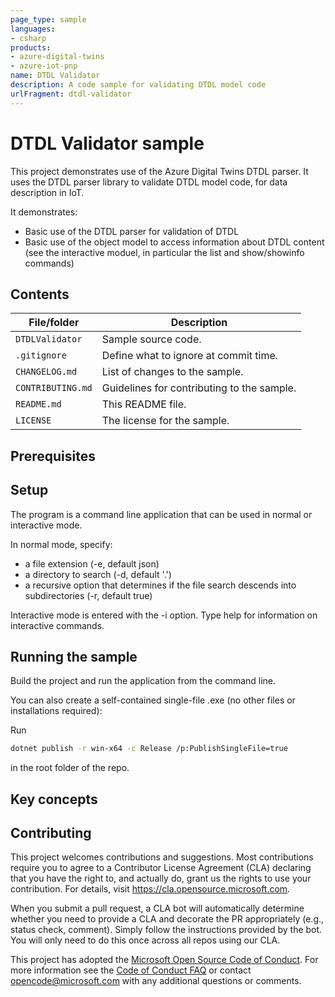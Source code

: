 ```yaml
---
page_type: sample
languages:
- csharp
products:
- azure-digital-twins
- azure-iot-pnp
name: DTDL Validator
description: A code sample for validating DTDL model code
urlFragment: dtdl-validator
---
```


# DTDL Validator sample

This project demonstrates use of the Azure Digital Twins DTDL parser. It uses the DTDL parser library to validate DTDL model code, for data description in IoT.

It demonstrates:
* Basic use of the DTDL parser for validation of DTDL
* Basic use of the object model to access information about DTDL content (see the interactive moduel, in particular the list and show/showinfo commands)

## Contents

<!--Outline the file contents of the repository. It helps users navigate the codebase, build configuration and any related assets.-->

| File/folder       | Description                                |
|-------------------|--------------------------------------------|
| `DTDLValidator`   | Sample source code.                        |
| `.gitignore`      | Define what to ignore at commit time.      |
| `CHANGELOG.md`    | List of changes to the sample.             |
| `CONTRIBUTING.md` | Guidelines for contributing to the sample. |
| `README.md`       | This README file.                          |
| `LICENSE`         | The license for the sample.                |

## Prerequisites

<!--Outline the required components and tools that a user might need to have on their machine in order to run the sample. This can be anything from frameworks, SDKs, OS versions or IDE releases.--> 

## Setup

<!--Explain how to prepare the sample once the user clones or downloads the repository. The section should outline every step necessary to install dependencies and set up any settings (for example, API keys and output folders).-->

The program is a command line application that can be used in normal or interactive mode.

In normal mode, specify:
* a file extension (-e, default json)
* a directory to search (-d, default '.')
* a recursive option that determines if the file search descends into subdirectories (-r, default true)

Interactive mode is entered with the -i option. Type help for information on interactive commands.

## Running the sample

Build the project and run the application from the command line.

You can also create a self-contained single-file .exe (no other files or installations required):

Run
```bash
dotnet publish -r win-x64 -c Release /p:PublishSingleFile=true
```
in the root folder of the repo.

## Key concepts

<!--Provide users with more context on the tools and services used in the sample. Explain some of the code that is being used and how services interact with each other.--> 

## Contributing

This project welcomes contributions and suggestions.  Most contributions require you to agree to a
Contributor License Agreement (CLA) declaring that you have the right to, and actually do, grant us
the rights to use your contribution. For details, visit https://cla.opensource.microsoft.com.

When you submit a pull request, a CLA bot will automatically determine whether you need to provide
a CLA and decorate the PR appropriately (e.g., status check, comment). Simply follow the instructions
provided by the bot. You will only need to do this once across all repos using our CLA.

This project has adopted the [Microsoft Open Source Code of Conduct](https://opensource.microsoft.com/codeofconduct/).
For more information see the [Code of Conduct FAQ](https://opensource.microsoft.com/codeofconduct/faq/) or
contact [opencode@microsoft.com](mailto:opencode@microsoft.com) with any additional questions or comments.
